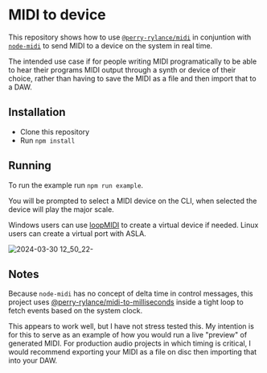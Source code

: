# MIDI to device
This repository shows how to use [`@perry-rylance/midi`](https://www.npmjs.com/package/@perry-rylance/midi) in conjuntion with [`node-midi`](https://www.npmjs.com/package/midi) to send MIDI to a device on the system in real time.

The intended use case if for people writing MIDI programatically to be able to hear their programs MIDI output through a synth or device of their choice, rather than having to save the MIDI as a file and then import that to a DAW.

## Installation
- Clone this repository
- Run `npm install`

## Running
To run the example run `npm run example`.

You will be prompted to select a MIDI device on the CLI, when selected the device will play the major scale.

Windows users can use [loopMIDI](https://www.tobias-erichsen.de/software/loopmidi.html) to create a virtual device if needed. Linux users can create a virtual port with ASLA.

![2024-03-30 12_50_22-](https://github.com/PerryRylance/midi-to-device/assets/14136738/b9562340-e1c4-42c3-9e1e-7957926b5c1b)

## Notes
Because `node-midi` has no concept of delta time in control messages, this project uses [@perry-rylance/midi-to-milliseconds](https://www.npmjs.com/package/@perry-rylance/midi-to-milliseconds) inside a tight loop to fetch events based on the system clock.

This appears to work well, but I have not stress tested this. My intention is for this to serve as an example of how you would run a live "preview" of generated MIDI. For production audio projects in which timing is critical, I would recommend exporting your MIDI as a file on disc then importing that into your DAW.

